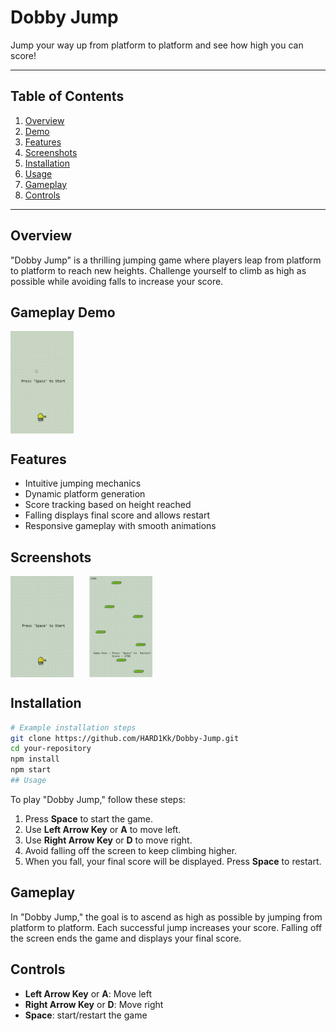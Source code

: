 # Dobby Jump

Jump your way up from platform to platform and see how high you can score!

---

## Table of Contents

1. [Overview](#overview)
2. [Demo](#demo)
3. [Features](#features)
4. [Screenshots](#screenshots)
5. [Installation](#installation)
6. [Usage](#usage)
7. [Gameplay](#gameplay)
8. [Controls](#controls)

---

## Overview

"Dobby Jump" is a thrilling jumping game where players leap from platform to platform to reach new heights. Challenge yourself to climb as high as possible while avoiding falls to increase your score.

## Gameplay Demo

<div style="display: flex;">
 <img src="./images/gameplay-gif-video.gif" alt="Demo " style="width: 20%;" />
 </div>

## Features

- Intuitive jumping mechanics
- Dynamic platform generation
- Score tracking based on height reached
- Falling displays final score and allows restart
- Responsive gameplay with smooth animations

## Screenshots

<div style="display: flex;">
    <img src="./images/demo-img.png" alt="Demo Image 1" style="width: 20%; margin-right: 5%;" />
    <img src="./images/game-over-img.png" alt="Demo Image 2" style="width: 20%;" />
</div>

## Installation

```bash
# Example installation steps
git clone https://github.com/HARD1Kk/Dobby-Jump.git
cd your-repository
npm install
npm start
## Usage
```

To play "Dobby Jump," follow these steps:

1. Press **Space** to start the game.
2. Use **Left Arrow Key** or **A** to move left.
3. Use **Right Arrow Key** or **D** to move right.
4. Avoid falling off the screen to keep climbing higher.
5. When you fall, your final score will be displayed. Press **Space** to restart.

## Gameplay

In "Dobby Jump," the goal is to ascend as high as possible by jumping from platform to platform. Each successful jump increases your score. Falling off the screen ends the game and displays your final score.

## Controls

- **Left Arrow Key** or **A**: Move left
- **Right Arrow Key** or **D**: Move right
- **Space**: start/restart the game
